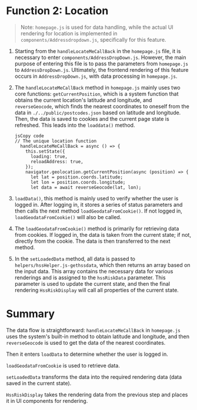 # Function 2: Location

> Note: `homepage.js` is used for data handling, while the actual UI rendering for location is implemented in `components/Addressdropdown.js`, specifically for this feature.

1. Starting from the `handleLocateMeCallBack` in the `homepage.js` file, it is necessary to enter `components/AddressDropDown.js`. However, the main purpose of entering this file is to pass the parameters from `homepage.js` to `AddressDropDown.js`. Ultimately, the frontend rendering of this feature occurs in `AddressDropDown.js`, with data processing in `homepage.js`.

2. The `handleLocateMeCallBack` method in `homepage.js` mainly uses two core functions: `getCurrentPosition`, which is a system function that obtains the current location's latitude and longitude, and `reverseGeocode`, which finds the nearest coordinates to oneself from the data in `./../public/postcodes.json` based on latitude and longitude. Then, the data is saved to cookies and the current page state is refreshed. This leads into the `loaddata()` method.

   ```
   jsCopy code
   // The unique location function
     handleLocateMeCallBack = async () => {
       this.setState({
         loading: true,
         reloadAddress: true,
       });
       navigator.geolocation.getCurrentPosition(async (position) => {
         let lat = position.coords.latitude;
         let lon = position.coords.longitude;
         let data = await reverseGeocode(lat, lon);
   ```

3. `loadData()`, this method is mainly used to verify whether the user is logged in. After logging in, it stores a series of status parameters and then calls the next method `loadGeodataFromCookie()`. If not logged in, `loadGeodataFromCookie()` will also be called.

4. The `loadGeodataFromCookie()` method is primarily for retrieving data from cookies. If logged in, the data is taken from the current state; if not, directly from the cookie. The data is then transferred to the next method.

5. In the `setLoadedData` method, all data is passed to `helpers/hssHelper.js-gethssdata`, which then returns an array based on the input data. This array contains the necessary data for various renderings and is assigned to the `hssRiskData` parameter. This parameter is used to update the current state, and then the final rendering `HssRiskDisplay` will call all properties of the current state.

# Summary

The data flow is straightforward: `handleLocateMeCallBack` in `homepage.js` uses the system's built-in method to obtain latitude and longitude, and then `reverseGeocode` is used to get the data of the nearest coordinates.

Then it enters `loadData` to determine whether the user is logged in.

`loadGeodataFromCookie` is used to retrieve data.

`setLoadedData` transforms the data into the required rendering data (data saved in the current state).

`HssRiskDisplay` takes the rendering data from the previous step and places it in UI components for rendering.
